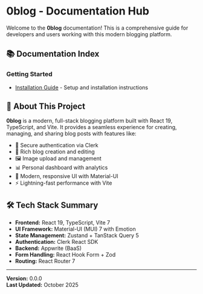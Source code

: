 # 0blog - Documentation Hub

Welcome to the **0blog** documentation! This is a comprehensive guide for developers and users working with this modern blogging platform.

## 📚 Documentation Index

### Getting Started
- [Installation Guide](./docs/INSTALLATION.md) - Setup and installation instructions

## 📖 About This Project

**0blog** is a modern, full-stack blogging platform built with React 19, TypeScript, and Vite. It provides a seamless experience for creating, managing, and sharing blog posts with features like:

- 🔐 Secure authentication via Clerk
- 📝 Rich blog creation and editing
- 🖼️ Image upload and management
- 📊 Personal dashboard with analytics
- 🎨 Modern, responsive UI with Material-UI
- ⚡ Lightning-fast performance with Vite

## 🛠️ Tech Stack Summary

- **Frontend:** React 19, TypeScript, Vite 7
- **UI Framework:** Material-UI (MUI) 7 with Emotion
- **State Management:** Zustand + TanStack Query 5
- **Authentication:** Clerk React SDK
- **Backend:** Appwrite (BaaS)
- **Form Handling:** React Hook Form + Zod
- **Routing:** React Router 7

---

**Version:** 0.0.0  
**Last Updated:** October 2025

